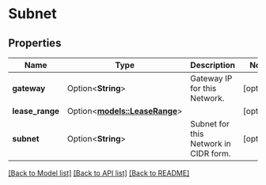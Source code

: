# Subnet

## Properties

Name | Type | Description | Notes
------------ | ------------- | ------------- | -------------
**gateway** | Option<**String**> | Gateway IP for this Network. | [optional]
**lease_range** | Option<[**models::LeaseRange**](LeaseRange.md)> |  | [optional]
**subnet** | Option<**String**> | Subnet for this Network in CIDR form. | [optional]

[[Back to Model list]](../README.md#documentation-for-models) [[Back to API list]](../README.md#documentation-for-api-endpoints) [[Back to README]](../README.md)


